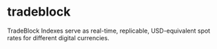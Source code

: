 # tradeblock
TradeBlock Indexes serve as real-time, replicable, USD-equivalent spot rates for different digital currencies. 
